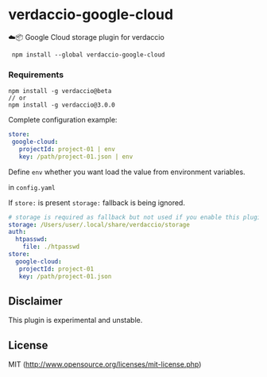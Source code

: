 # verdaccio-google-cloud
☁️📦 Google Cloud storage plugin for verdaccio

```
 npm install --global verdaccio-google-cloud
```

### Requirements

```
npm install -g verdaccio@beta
// or
npm install -g verdaccio@3.0.0
```

Complete configuration example:

```yaml
store:
 google-cloud:
   projectId: project-01 | env
   key: /path/project-01.json | env
```
Define `env` whether you want load the value from environment variables.

in `config.yaml`

If `store:` is present `storage:` fallback is being ignored.

```yaml
# storage is required as fallback but not used if you enable this plugin
storage: /Users/user/.local/share/verdaccio/storage
auth:
  htpasswd:
    file: ./htpasswd
store:
  google-cloud:
   projectId: project-01
   key: /path/project-01.json
```

## Disclaimer

This plugin is experimental and unstable.

## License

MIT (http://www.opensource.org/licenses/mit-license.php)